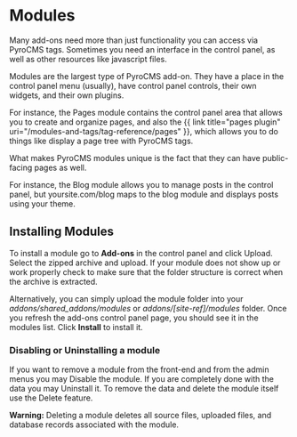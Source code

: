 # Modules

Many add-ons need more than just functionality you can access via PyroCMS tags. Sometimes you need an interface in the control panel, as well as other resources like javascript files.

Modules are the largest type of PyroCMS add-on. They have a place in the control panel menu (usually), have control panel controls, their own widgets, and their own plugins.

For instance, the Pages module contains the control panel area that allows you to create and organize pages, and also the {{ link title="pages plugin" uri="/modules-and-tags/tag-reference/pages" }}, which allows you to do things like display a page tree with PyroCMS tags.

What makes PyroCMS modules unique is the fact that they can have public-facing pages as well.

For instance, the Blog module allows you to manage posts in the control panel, but yoursite.com/blog maps to the blog module and displays posts using your theme.

## Installing Modules

To install a module go to **Add-ons** in the control panel and click Upload. Select the zipped archive and upload. If your module does not show up or work properly check to make sure that the folder structure is correct when the archive is extracted.

Alternatively, you can simply upload the module folder into your _addons/shared\_addons/modules_ or _addons/[site-ref]/modules_ folder. Once you refresh the add-ons control panel page, you should see it in the modules list. Click **Install** to install it. 

### Disabling or Uninstalling a module

If you want to remove a module from the front-end and from the admin menus you may Disable the module. If you are completely done with the data you may Uninstall it. To remove the data and delete the module itself use the Delete feature.

<div class="tip"><strong>Warning:</strong> Deleting a module deletes all source files, uploaded files, and database records associated with the module.</div>
